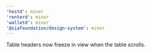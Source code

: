 ```yaml
---
'hostd': minor
'renterd': minor
'walletd': minor
'@siafoundation/design-system': minor
---
```


Table headers now freeze in view when the table scrolls.
